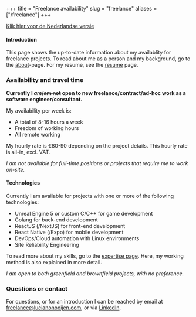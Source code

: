 +++
title = "Freelance availability"
slug = "freelance"
aliases = ["/freelance"]
+++

[Klik hier voor de Nederlandse versie](/freelance-nl)

#### Introduction

This page shows the up-to-date information about my availablity for freelance projects. To read about me as a person and my background, go to the [about](/about)-page. For my resume, see the [resume](/resume) page.

### Availability and travel time

**Currently I _am_/~~am not~~ open to new freelance/contract/ad-hoc work as a software engineer/consultant.**

My availability per week is:

- A total of 8-16 hours a week
- Freedom of working hours
- All remote working

My hourly rate is €80-90 depending on the project details. This hourly rate is all-in, excl. VAT.

_I am not available for full-time positions or projects that require me to work on-site._

<!--_My preference is for a project with an initial duration of at most 3 months, with extension in consultation_.-->

#### Technologies

Currently I am available for projects with one or more of the following technologies:

- Unreal Engine 5 or custom C/C++ for game development
- Golang for back-end development
- ReactJS (/NextJS) for front-end development
- React Native (/Expo) for mobile development
- DevOps/Cloud automation with Linux environments
- Site Reliability Engineering

To read more about my skills, go to the [expertise page](/expertise). Here, my working method is also explained in more detail.

<!--
#### Work and sector

I appreciate variety of work a lot. I have a slight preference to stay in the games industry with a preference for focus on online/multiplayer, though I am open to other positions that fit my interests too.

My interests are mainly:

- _Game developent_ of online games with a variety of tasks, with a focus on online/multiplayer functionality
- _Game engine programming_ for building or extending game engines, with a focus on networking
- Improving the _developer experience_ using _CI/CD_ to speed up development and operations
- The _inventing_ and _developing_ of internal tools to improve (development) processes
- _Software architecture_ and determining the direction in the technical field within companies or teams
- _IT automation_ within a company and _systems integration_ (creating links between different applications)
- Contributions to _open-source/free software projects_ of companies
- _Startups_ where software is the main focus
-->

_I am open to both greenfield and brownfield projects, with no preference._

### Questions or contact

For questions, or for an introduction I can be reached by email at [freelance@lucianonooijen.com](mailto:freelance@lucianonooijen.com), or via [LinkedIn](https://www.linkedin.com/in/lucianonooijen/).
